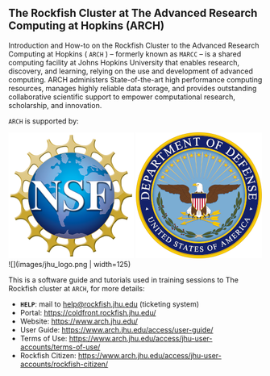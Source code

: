 ## The Rockfish Cluster at The Advanced Research Computing at Hopkins (ARCH)

Introduction and How-to on the Rockfish Cluster to the Advanced Research Computing at Hopkins ( `ARCH` ) – formerly known as `MARCC` – is a shared computing facility at Johns Hopkins University that enables research, discovery, and learning, relying on the use and development of advanced computing. ARCH administers State-of-the-art high performance computing resources, manages highly reliable data storage, and provides outstanding collaborative scientific support to empower computational research, scholarship, and innovation.

`ARCH` is supported by:

![](images/NSF.png)
![](images/DOD.png)
![](images/jhu_logo.png | width=125)

This is a software guide and tutorials used in training sessions to The Rockfish cluster at `ARCH`, for more details:

* **`HELP`**: mail to help@rockfish.jhu.edu (ticketing system)
* Portal: https://coldfront.rockfish.jhu.edu/
* Website: https://www.arch.jhu.edu/
* User Guide: https://www.arch.jhu.edu/access/user-guide/
* Terms of Use: https://www.arch.jhu.edu/access/jhu-user-accounts/terms-of-use/
* Rockfish Citizen:  https://www.arch.jhu.edu/access/jhu-user-accounts/rockfish-citizen/
